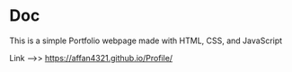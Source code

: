 # Doc
This is a simple Portfolio webpage made with HTML, CSS, and JavaScript

Link  -->>  https://affan4321.github.io/Profile/
